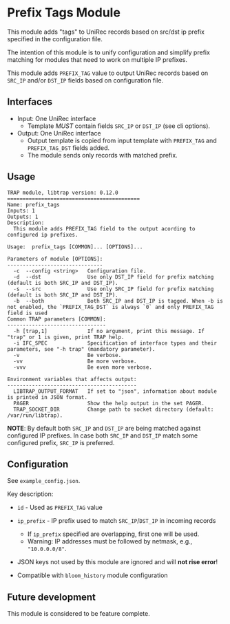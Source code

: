 Prefix Tags Module
==================

This module adds "tags" to UniRec records based on src/dst ip prefix specified
in the configuration file.

The intention of this module is to unify configuration and simplify prefix
matching for modules that need to work on multiple IP prefixes.

This module adds `PREFIX_TAG` value to output UniRec records based on `SRC_IP`
and/or `DST_IP` fields based on configuration file.


Interfaces
----------

- Input: One UniRec interface
  - Template *MUST* contain fields `SRC_IP` or `DST_IP` (see cli options).
- Output: One UniRec interface
  - Output template is copied from input template with `PREFIX_TAG` and `PREFIX_TAG_DST` fields added.
  - The module sends only records with matched prefix.


Usage
-----

```
TRAP module, libtrap version: 0.12.0 
===========================================
Name: prefix_tags
Inputs: 1
Outputs: 1
Description:
  This module adds PREFIX_TAG field to the output acording to configured ip prefixes.

Usage:  prefix_tags [COMMON]... [OPTIONS]... 

Parameters of module [OPTIONS]:
-------------------------------
  -c  --config <string>   Configuration file.
  -d  --dst               Use only DST_IP field for prefix matching (default is both SRC_IP and DST_IP).
  -s  --src               Use only SRC_IP field for prefix matching (default is both SRC_IP and DST_IP).
  -b  --both              Both SRC_IP and DST_IP is tagged. When -b is not enabled, the `PREFIX_TAG_DST` is always `0` and only PREFIX_TAG field is used
Common TRAP parameters [COMMON]:
--------------------------------
  -h [trap,1]             If no argument, print this message. If "trap" or 1 is given, print TRAP help.
  -i IFC_SPEC             Specification of interface types and their parameters, see "-h trap" (mandatory parameter).
  -v                      Be verbose.
  -vv                     Be more verbose.
  -vvv                    Be even more verbose.

Environment variables that affects output:
------------------------------------------
  LIBTRAP_OUTPUT_FORMAT   If set to "json", information about module is printed in JSON format.
  PAGER                   Show the help output in the set PAGER.
  TRAP_SOCKET_DIR         Change path to socket directory (default: /var/run/libtrap).
```

__NOTE__: By default both `SRC_IP` and `DST_IP` are being matched against configured
IP prefixes. In case both `SRC_IP` and `DST_IP` match some configured prefix,
`SRC_IP` is preferred.

Configuration
-------------

See `example_config.json`.


Key description:
- `id` - Used as `PREFIX_TAG` value
- `ip_prefix` - IP prefix used to match `SRC_IP`/`DST_IP` in incoming records
    - If `ip_prefix` specified are overlapping, first one will be used.
    - Warning: IP addresses must be followed by netmask, e.g., `"10.0.0.0/8"`.


- JSON keys not used by this module are ignored and will __not rise error__!
- Compatible with `bloom_history` module configuration


Future development
------------------

This module is considered to be feature complete.

